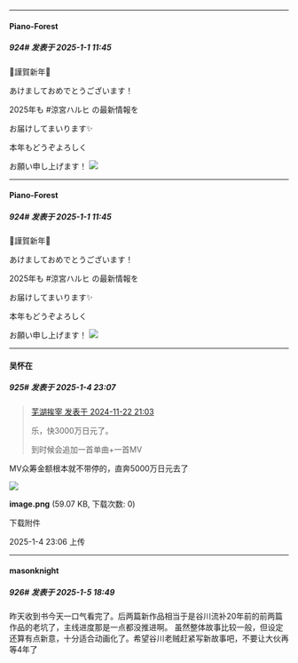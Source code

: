﻿
*****

####  Piano-Forest  
##### 924#       发表于 2025-1-1 11:45

🎍謹賀新年🎍

あけましておめでとうございます！

2025年も #涼宮ハルヒ の最新情報を

お届けしてまいります✨

本年もどうぞよろしく

お願い申し上げます！
<img src="https://p.sda1.dev/21/0b0f9a695283c5782226dd01f1f0277b/20250101_114436.jpg" referrerpolicy="no-referrer">


*****

####  Piano-Forest  
##### 924#       发表于 2025-1-1 11:45

🎍謹賀新年🎍

あけましておめでとうございます！

2025年も #涼宮ハルヒ の最新情報を

お届けしてまいります✨

本年もどうぞよろしく

お願い申し上げます！
<img src="https://p.sda1.dev/21/0b0f9a695283c5782226dd01f1f0277b/20250101_114436.jpg" referrerpolicy="no-referrer">

*****

####  吴怀在  
##### 925#       发表于 2025-1-4 23:07

<blockquote><a href="httphttps://bbs.saraba1st.com/2b/forum.php?mod=redirect&amp;goto=findpost&amp;pid=66756718&amp;ptid=1957417" target="_blank">芜湖挨宰 发表于 2024-11-22 21:03</a>

乐，快3000万日元了。

到时候会追加一首单曲+一首MV</blockquote>

MV众筹金额根本就不带停的，直奔5000万日元去了

<img src="https://img.saraba1st.com/forum/202501/04/230633xlr9jjm9zls3lab1.png" referrerpolicy="no-referrer">

<strong>image.png</strong> (59.07 KB, 下载次数: 0)

下载附件

2025-1-4 23:06 上传


*****

####  masonknight  
##### 926#       发表于 2025-1-5 18:49

昨天收到书今天一口气看完了。后两篇新作品相当于是谷川流补20年前的前两篇作品的老坑了，主线进度那是一点都没推进啊。
虽然整体故事比较一般，但设定还算有点新意，十分适合动画化了。希望谷川老贼赶紧写新故事吧，不要让大伙再等4年了

